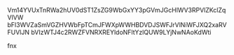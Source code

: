 Vm14YVUxTnRWa2hUV0dST1ZsZG9WbGxYY3pGVmJGcHlWV3RPVlZKclZqVlVW
bFl3WVZaSmVGZHVWbFpTCmJFWXpWWHBDVDJSWFJrVlNiWFJXQ2xaRVFUVlJN
bVIzWTJ4c2RWZFVNRXREYldoNFltYzlQUW9LYjNwNAoKdWti

fnx